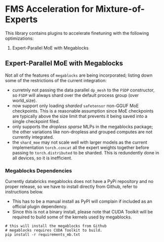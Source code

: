 # FMS Acceleration for Mixture-of-Experts

This library contains plugins to accelerate finetuning with the following optimizations:
1. Expert-Parallel MoE with Megablocks

## Expert-Parallel MoE with Megablocks

Not all of the features of `megablocks` are being incorporated; listing down some of the restrictions of the current integration:
- curretnly not passing the data parallel `dp_mesh` to the `FSDP` constructor, so `FSDP` will always shard over the default process group (over world_size).
- now support only loading *sharded* `safetensor` non-GGUF MoE checkpoints. This is a reasonable assumption since MoE checkpoints are typically above the size limit that prevents it being saved into a single checkpoint filed.
- only supports the *dropless sparse* MLPs in the megablocks package; the other variations like non-dropless and grouped computes are not currently integrated.
- the `shard_moe` may not scale well with larger models as the current implementation `torch.concat` all the expert weights together before passing to `torch.distributed` to be sharded. This is redundently done in all devices, so it is inefficient.


### Megablocks Dependencies

Currently databricks megablocks does not have a PyPi repository and no proper release, so we have to install directly from Github, refer to instructions below. 
- This has to be a manual install as PyPI will complain if included as an official plugin dependency.
- Since this is not a binary install, please note that CUDA Toolkit will be required to build some of the kernels used by megablocks.

```
# this will install the megablocks from Github
# megablocks requires CUDA Toolkit to build.
pip install -r requirements_mb.txt
```